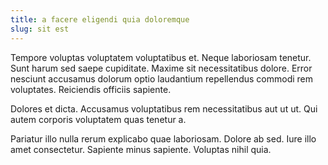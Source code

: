 ```yaml
---
title: a facere eligendi quia doloremque
slug: sit est
---
```


Tempore voluptas voluptatem voluptatibus et. Neque laboriosam tenetur. Sunt harum sed saepe cupiditate. Maxime sit necessitatibus dolore. Error nesciunt accusamus dolorum optio laudantium repellendus commodi rem voluptates. Reiciendis officiis sapiente.

Dolores et dicta. Accusamus voluptatibus rem necessitatibus aut ut ut. Qui autem corporis voluptatem quas tenetur a.

Pariatur illo nulla rerum explicabo quae laboriosam. Dolore ab sed. Iure illo amet consectetur. Sapiente minus sapiente. Voluptas nihil quia.
